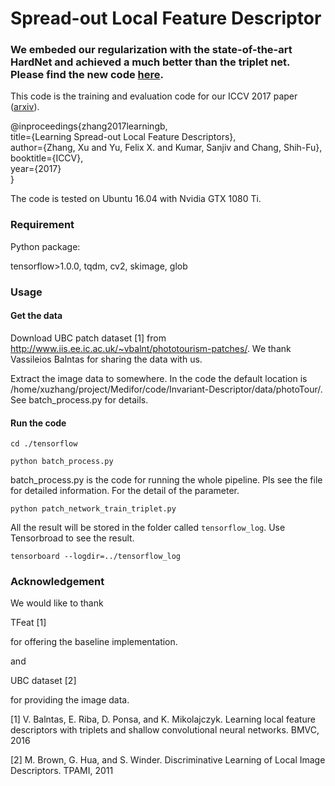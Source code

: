 # Spread-out Local Feature Descriptor


### We embeded our regularization with the state-of-the-art HardNet and achieved a much better than the triplet net. Please find the new code [here](https://github.com/ColumbiaDVMM/hardnet).

This code is the training and evaluation code for our ICCV 2017 paper ([arxiv](https://arxiv.org/abs/1708.06320)).

@inproceedings{zhang2017learningb,<br />
  title={Learning Spread-out Local Feature Descriptors},<br />
  author={Zhang, Xu and Yu, Felix X. and Kumar, Sanjiv and Chang, Shih-Fu},<br />
  booktitle={ICCV},<br />
  year={2017}<br />
}



The code is tested on Ubuntu 16.04 with Nvidia GTX 1080 Ti.

### Requirement
Python package:

tensorflow>1.0.0, tqdm, cv2, skimage, glob

### Usage

#### Get the data

Download UBC patch dataset [1] from http://www.iis.ee.ic.ac.uk/~vbalnt/phototourism-patches/. We thank Vassileios Balntas for sharing the data with us. 

Extract the image data to somewhere. In the code the default location is /home/xuzhang/project/Medifor/code/Invariant-Descriptor/data/photoTour/. See batch_process.py for details.

#### Run the code

`cd ./tensorflow`

`python batch_process.py`

batch_process.py is the code for running the whole pipeline. Pls see the file for detailed information. For the detail of the parameter. 

`python patch_network_train_triplet.py`

All the result will be stored in the folder called `tensorflow_log`. Use Tensorbroad to see the result. 

`tensorboard --logdir=../tensorflow_log`


### Acknowledgement 

We would like to thank

TFeat [1] 

for offering the baseline implementation. 

and

UBC dataset [2]

for providing the image data.

[1] V. Balntas, E. Riba, D. Ponsa, and K. Mikolajczyk. Learning local feature descriptors with triplets and shallow convolutional neural networks. BMVC, 2016

[2] M. Brown, G. Hua, and S. Winder. Discriminative Learning of Local Image Descriptors. TPAMI, 2011




